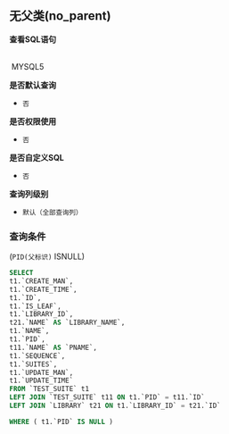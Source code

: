 ## 无父类(no_parent) <!-- {docsify-ignore-all} -->



<p class="panel-title"><b>查看SQL语句</b></p>
<br>

<el-row>
&nbsp;<el-tag @click="MYSQL5 = true">MYSQL5</el-tag>
</el-row>

<br>
<p class="panel-title"><b>是否默认查询</b></p>

* `否`

<p class="panel-title"><b>是否权限使用</b></p>

* `否`

<p class="panel-title"><b>是否自定义SQL</b></p>

* `否`

<p class="panel-title"><b>查询列级别</b></p>

* `默认（全部查询列）`



### 查询条件

(`PID(父标识)` ISNULL)





<el-dialog v-model="MYSQL5" title="MYSQL5">

```sql
SELECT
t1.`CREATE_MAN`,
t1.`CREATE_TIME`,
t1.`ID`,
t1.`IS_LEAF`,
t1.`LIBRARY_ID`,
t21.`NAME` AS `LIBRARY_NAME`,
t1.`NAME`,
t1.`PID`,
t11.`NAME` AS `PNAME`,
t1.`SEQUENCE`,
t1.`SUITES`,
t1.`UPDATE_MAN`,
t1.`UPDATE_TIME`
FROM `TEST_SUITE` t1 
LEFT JOIN `TEST_SUITE` t11 ON t1.`PID` = t11.`ID` 
LEFT JOIN `LIBRARY` t21 ON t1.`LIBRARY_ID` = t21.`ID` 

WHERE ( t1.`PID` IS NULL )
```

</el-dialog>

<script>
 const { createApp } = Vue
  createApp({
    data() {
      return {
                MYSQL5 : false
        
      }
    },
    methods: {
    }
  }).use(ElementPlus).mount('#app')
</script>